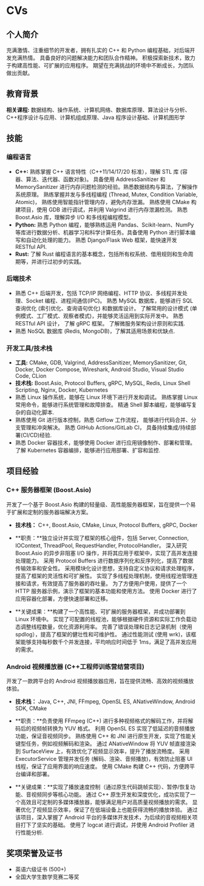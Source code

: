 # CVs

## 个人简介

充满激情、注重细节的开发者，拥有扎实的 C++ 和 Python 编程基础，对后端开发充满热情。 具备良好的问题解决能力和团队合作精神。 积极探索新技术，致力于构建高性能、可扩展的应用程序。 期望在充满挑战的环境中不断成长，为团队做出贡献。

## 教育背景

**相关课程:** 数据结构、操作系统、计算机网络、数据库原理、算法设计与分析、C++程序设计与应用、计算机组成原理、Java 程序设计基础、计算机图形学

## 技能

### 编程语言

- **C++:** 熟练掌握 C++ 语言特性（C++11/14/17/20 标准），理解 STL 库 (容器、算法、迭代器、函数对象)。 具备使用 AddressSanitizer 和 MemorySanitizer 进行内存问题检测的经验。熟悉数据结构与算法，了解操作系统原理。 熟练掌握并发与多线程编程 (Thread, Mutex, Condition Variable, Atomic)， 熟练使用智能指针管理内存，避免内存泄漏。 熟练使用 CMake 构建项目，使用 GDB 进行调试，并利用 Valgrind 进行内存泄漏检测。 熟悉 Boost.Asio 库，理解异步 I/O 和多线程编程模型。
- **Python:** 熟悉 Python 编程，能够熟练运用 Pandas、Scikit-learn、NumPy 等库进行数据分析、机器学习和科学计算任务。具备使用 Python 进行脚本编写和自动化处理的能力。 熟悉 Django/Flask Web 框架，能快速开发 RESTful API.
- **Rust:** 了解 Rust 编程语言的基本概念，包括所有权系统、借用规则和生命周期等，并进行过初步的实践。

### 后端技术

- 熟悉 C++ 后端开发，包括 TCP/IP 网络编程、HTTP 协议、多线程并发处理、Socket 编程、进程间通信(IPC)。 熟悉 MySQL 数据库，能够进行 SQL 查询优化 (索引优化、查询语句优化) 和数据库设计。 了解常用的设计模式 (单例模式、工厂模式、观察者模式)，并能够灵活运用到实际开发中。 熟悉 RESTful API 设计， 了解 gRPC 框架。 了解微服务架构设计原则和实践.
- 熟悉 NoSQL 数据库 (Redis, MongoDB)，了解其适用场景和优缺点.

### 开发工具/技术栈

- **工具:** CMake, GDB, Valgrind, AddressSanitizer, MemorySanitizer, Git, Docker, Docker Compose, Wireshark, Android Studio, Visual Studio Code, CLion
- **技术栈:** Boost.Asio, Protocol Buffers, gRPC, MySQL, Redis, Linux Shell Scripting, Nginx, Docker, Kubernetes
- 熟悉 Linux 操作系统，能够在 Linux 环境下进行开发和调试。 熟练掌握 Linux 常用命令，能够进行系统管理和故障排查。 精通 Shell 脚本编程，能够编写复杂的自动化脚本.
- 熟练使用 Git 进行版本控制，熟悉 Gitflow 工作流程， 能够进行代码合并、分支管理和冲突解决。 熟悉 GitHub Actions/GitLab CI， 具备持续集成/持续部署(CI/CD)经验.
- 熟悉 Docker 容器技术，能够使用 Docker 进行应用镜像制作、部署和管理。 了解 Kubernetes 容器编排，能够进行应用部署、扩容和监控.

## 项目经验

### C++ 服务器框架 (Boost.Asio)

开发了一个基于 Boost.Asio 构建的轻量级、高性能服务器框架，旨在提供一个易于扩展和定制的服务器端解决方案。

- **技术栈：** C++, Boost.Asio, CMake, Linux, Protocol Buffers, gRPC, Docker

- **职责：**独立设计并实现了框架的核心组件，包括 Server, Connection, IOContext, ThreadPool, RequestHandler, ProtocolHandler。 深入研究 Boost.Asio 的异步非阻塞 I/O 操作，并将其应用于框架中，实现了高并发连接处理能力。 采用 Protocol Buffers 进行数据序列化和反序列化，提高了数据传输效率和安全性。 采用模块化设计思想，支持自定义协议和请求处理程序，提高了框架的灵活性和可扩展性。 实现了多线程处理机制，使用线程池管理连接和请求，有效提高了服务器的吞吐量。 为了方便用户使用，提供了一个 HTTP 服务器示例，演示了框架的基本功能和使用方法。 使用 Docker 进行了应用容器化部署，方便快速部署和迁移。

- **关键成果：**构建了一个高性能、可扩展的服务器框架，并成功部署到 Linux 环境中。 实现了可配置的线程池，能够根据硬件资源和实际工作负载动态调整线程数量，优化资源利用率。 完善了错误处理和日志记录机制（使用 spdlog），提高了框架的健壮性和可维护性。 通过性能测试 (使用 wrk)，该框架能够支持每秒数千个并发连接，平均响应时间低于 1ms，满足了高并发应用的需求。

### Android 视频播放器 (C++工程师训练营结营项目)

开发了一款跨平台的 Android 视频播放器应用，旨在提供流畅、高效的视频播放体验。

- **技术栈：** Java, C++, JNI, FFmpeg, OpenSL ES, ANativeWindow, Android SDK, CMake

- **职责：**负责使用 FFmpeg (C++) 进行多种视频格式的解码工作，并将解码后的视频帧转换为 YUV 格式。 利用 OpenSL ES 实现了低延迟的音频播放功能，保证音视频同步。 熟练使用 C++ 和 JNI 进行原生开发，实现了性能关键型任务，例如视频解码和渲染。 通过 ANativeWindow 将 YUV 帧直接渲染到 SurfaceView 上，有效优化了视频显示效率，提升了播放流畅度。 采用 ExecutorService 管理并发任务 (解码、渲染、音频播放)，有效防止阻塞 UI 线程，保证了应用界面的响应速度。 使用 CMake 构建 C++ 代码，方便跨平台编译和部署。

- **关键成果：**实现了播放速度控制（通过原生代码跳帧实现）、暂停/恢复功能、音视频同步等核心功能。 通过 C++ 原生开发和深度优化，成功实现了一个高效且可定制的多媒体播放器，能够满足用户对高质量视频播放的需求。 显著优化了视频显示效率，保证了在低端设备上也能获得流畅的播放体验。 通过该项目，深入掌握了 Android 平台的多媒体开发技术，为后续的音视频相关项目打下了坚实的基础。 使用了 logcat 进行调试，并使用 Android Profiler 进行性能分析.

## 奖项荣誉及证书

- 英语六级证书 (500+)
- 全国大学生数学竞赛二等奖
